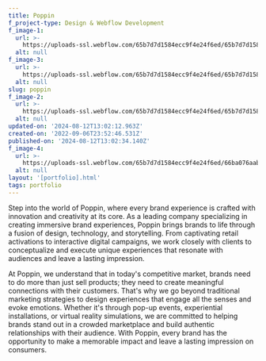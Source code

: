 ```yaml
---
title: Poppin
f_project-type: Design & Webflow Development
f_image-1:
  url: >-
    https://uploads-ssl.webflow.com/65b7d7d1584ecc9f4e24f6ed/65b7d7d1584ecc9f4e24f70e_portfolio%201.avif
  alt: null
f_image-3:
  url: >-
    https://uploads-ssl.webflow.com/65b7d7d1584ecc9f4e24f6ed/65b7d7d1584ecc9f4e24f721_portfolio%203.avif
  alt: null
slug: poppin
f_image-2:
  url: >-
    https://uploads-ssl.webflow.com/65b7d7d1584ecc9f4e24f6ed/65b7d7d1584ecc9f4e24f720_portfolio%202.avif
  alt: null
updated-on: '2024-08-12T13:02:12.963Z'
created-on: '2022-09-06T23:52:46.531Z'
published-on: '2024-08-12T13:02:34.140Z'
f_image-4:
  url: >-
    https://uploads-ssl.webflow.com/65b7d7d1584ecc9f4e24f6ed/66ba076aabcc1051c170e1cd_poppin.avif
  alt: null
layout: '[portfolio].html'
tags: portfolio
---
```


Step into the world of Poppin, where every brand experience is crafted with innovation and creativity at its core. As a leading company specializing in creating immersive brand experiences, Poppin brings brands to life through a fusion of design, technology, and storytelling. From captivating retail activations to interactive digital campaigns, we work closely with clients to conceptualize and execute unique experiences that resonate with audiences and leave a lasting impression.

At Poppin, we understand that in today's competitive market, brands need to do more than just sell products; they need to create meaningful connections with their customers. That's why we go beyond traditional marketing strategies to design experiences that engage all the senses and evoke emotions. Whether it's through pop-up events, experiential installations, or virtual reality simulations, we are committed to helping brands stand out in a crowded marketplace and build authentic relationships with their audience. With Poppin, every brand has the opportunity to make a memorable impact and leave a lasting impression on consumers.

‍
